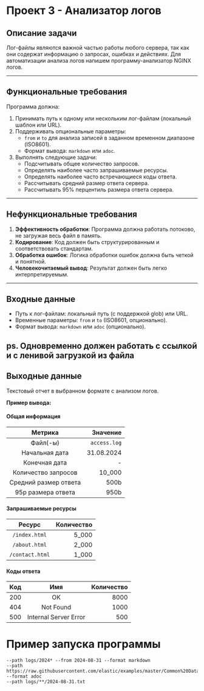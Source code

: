 # Проект 3 - Анализатор логов

## Описание задачи

Лог-файлы являются важной частью работы любого сервера, так как они содержат информацию о запросах, ошибках и действиях. Для автоматизации анализа логов напишем программу-анализатор NGINX логов.

---

## Функциональные требования

Программа должна:
1. Принимать путь к одному или нескольким лог-файлам (локальный шаблон или URL).
2. Поддерживать опциональные параметры:
   - `from` и `to` для анализа записей в заданном временном диапазоне (ISO8601).
   - Формат вывода: `markdown` или `adoc`.
3. Выполнять следующие задачи:
   - Подсчитывать общее количество запросов.
   - Определять наиболее часто запрашиваемые ресурсы.
   - Определять наиболее часто встречающиеся коды ответа.
   - Рассчитывать средний размер ответа сервера.
   - Рассчитывать 95% перцентиль размера ответа сервера.

---

## Нефункциональные требования

1. **Эффективность обработки**: Программа должна работать потоково, не загружая весь файл в память.
2. **Кодирование**: Код должен быть структурированным и соответствовать стандартам.
3. **Обработка ошибок**: Логика обработки ошибок должна быть четкой и понятной.
4. **Человекочитаемый вывод**: Результат должен быть легко интерпретируемым.

---

## Входные данные

- Путь к лог-файлам: локальный путь (с поддержкой glob) или URL.
- Временные параметры: `from` и `to` (ISO8601, опционально).
- Формат вывода: `markdown` или `adoc` (опционально).

ps. Одновременно должен работать с ссылкой и с ленивой загрузкой из файла
---

## Выходные данные

Текстовый отчет в выбранном формате с анализом логов.

**Пример вывода:**

#### Общая информация
| Метрика | Значение |
|:---------------------:|-------------:|
| Файл(-ы) | `access.log` |
| Начальная дата | 31.08.2024 |
| Конечная дата | - |
| Количество запросов | 10_000 |
| Средний размер ответа | 500b |
| 95p размера ответа | 950b |

#### Запрашиваемые ресурсы
| Ресурс | Количество |
|:---------------:|-----------:|
| `/index.html` | 5_000 |
| `/about.html` | 2_000 |
| `/contact.html` | 1_000 |

#### Коды ответа
| Код | Имя | Количество |
|:---:|:---------------------:|-----------:|
| 200 | OK | 8000 |
| 404 | Not Found | 1000 |
| 500 | Internal Server Error | 500 |


# Пример запуска программы

```
--path logs/2024* --from 2024-08-31 --format markdown
--path https://raw.githubusercontent.com/elastic/examples/master/Common%20Data%20Formats/nginx_logs/nginx_logs --format adoc
--path logs/**/2024-08-31.txt
```



